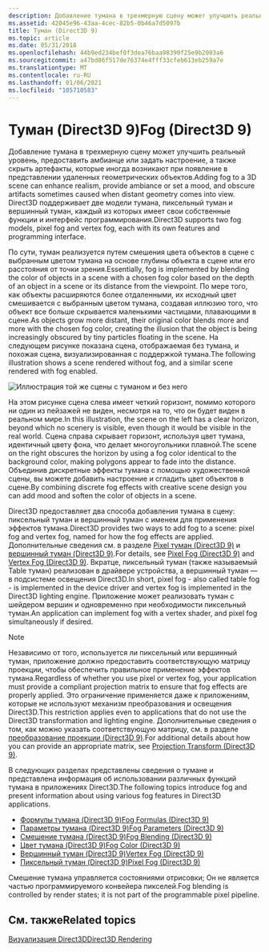 ```yaml
---
description: Добавление тумана в трехмерную сцену может улучшить реальный уровень, предоставить амбианце или задать настроение, а также скрыть артефакты, которые иногда возникают при появление в представлении удаленных геометрических объектов.
ms.assetid: 42045e96-43aa-4cec-82b5-0b46a7d5097b
title: Туман (Direct3D 9)
ms.topic: article
ms.date: 05/31/2018
ms.openlocfilehash: 44b9ed234bef0f3dea76baa98390f25e9b2003a6
ms.sourcegitcommit: a47bd86f517de76374e4fff33cfeb613eb259a7e
ms.translationtype: MT
ms.contentlocale: ru-RU
ms.lasthandoff: 01/06/2021
ms.locfileid: "105710583"
---
```

# <a name="fog-direct3d-9"></a><span data-ttu-id="2b22d-103">Туман (Direct3D 9)</span><span class="sxs-lookup"><span data-stu-id="2b22d-103">Fog (Direct3D 9)</span></span>

<span data-ttu-id="2b22d-104">Добавление тумана в трехмерную сцену может улучшить реальный уровень, предоставить амбианце или задать настроение, а также скрыть артефакты, которые иногда возникают при появление в представлении удаленных геометрических объектов.</span><span class="sxs-lookup"><span data-stu-id="2b22d-104">Adding fog to a 3D scene can enhance realism, provide ambiance or set a mood, and obscure artifacts sometimes caused when distant geometry comes into view.</span></span> <span data-ttu-id="2b22d-105">Direct3D поддерживает две модели тумана, пиксельный туман и вершинный туман, каждый из которых имеет свои собственные функции и интерфейс программирования.</span><span class="sxs-lookup"><span data-stu-id="2b22d-105">Direct3D supports two fog models, pixel fog and vertex fog, each with its own features and programming interface.</span></span>

<span data-ttu-id="2b22d-106">По сути, туман реализуется путем смешения цвета объектов в сцене с выбранным цветом тумана на основе глубины объекта в сцене или его расстояния от точки зрения.</span><span class="sxs-lookup"><span data-stu-id="2b22d-106">Essentially, fog is implemented by blending the color of objects in a scene with a chosen fog color based on the depth of an object in a scene or its distance from the viewpoint.</span></span> <span data-ttu-id="2b22d-107">По мере того, как объекты расширяются более отдаленными, их исходный цвет смешивается с выбранным цветом тумана, создавая иллюзию того, что объект все больше скрывается маленькими частицами, плавающими в сцене.</span><span class="sxs-lookup"><span data-stu-id="2b22d-107">As objects grow more distant, their original color blends more and more with the chosen fog color, creating the illusion that the object is being increasingly obscured by tiny particles floating in the scene.</span></span> <span data-ttu-id="2b22d-108">На следующем рисунке показана сцена, отображаемая без тумана, и похожая сцена, визуализированная с поддержкой тумана.</span><span class="sxs-lookup"><span data-stu-id="2b22d-108">The following illustration shows a scene rendered without fog, and a similar scene rendered with fog enabled.</span></span>

![Иллюстрация той же сцены с туманом и без него](images/fogcomp.png)

<span data-ttu-id="2b22d-110">На этом рисунке сцена слева имеет четкий горизонт, помимо которого ни один из пейзажей не виден, несмотря на то, что он будет виден в реальном мире.</span><span class="sxs-lookup"><span data-stu-id="2b22d-110">In this illustration, the scene on the left has a clear horizon, beyond which no scenery is visible, even though it would be visible in the real world.</span></span> <span data-ttu-id="2b22d-111">Сцена справа скрывает горизонт, используя цвет тумана, идентичный цвету фона, что делает многоугольники плавной.</span><span class="sxs-lookup"><span data-stu-id="2b22d-111">The scene on the right obscures the horizon by using a fog color identical to the background color, making polygons appear to fade into the distance.</span></span> <span data-ttu-id="2b22d-112">Объединив дискретные эффекты тумана с помощью художественной сцены, вы можете добавить настроение и сгладить цвет объектов в сцене.</span><span class="sxs-lookup"><span data-stu-id="2b22d-112">By combining discrete fog effects with creative scene design you can add mood and soften the color of objects in a scene.</span></span>

<span data-ttu-id="2b22d-113">Direct3D предоставляет два способа добавления тумана в сцену: пиксельный туман и вершинный туман с именем для применения эффектов тумана.</span><span class="sxs-lookup"><span data-stu-id="2b22d-113">Direct3D provides two ways to add fog to a scene: pixel fog and vertex fog, named for how the fog effects are applied.</span></span> <span data-ttu-id="2b22d-114">Дополнительные сведения см. в разделе [Pixel туман (Direct3D 9)](pixel-fog.md) и [вершинный туман (Direct3D 9)](vertex-fog.md).</span><span class="sxs-lookup"><span data-stu-id="2b22d-114">For details, see [Pixel Fog (Direct3D 9)](pixel-fog.md) and [Vertex Fog (Direct3D 9)](vertex-fog.md).</span></span> <span data-ttu-id="2b22d-115">Вкратце, пиксельный туман (также называемый Table туман) реализован в драйвере устройства, а вершинный туман — в подсистеме освещения Direct3D.</span><span class="sxs-lookup"><span data-stu-id="2b22d-115">In short, pixel fog - also called table fog - is implemented in the device driver and vertex fog is implemented in the Direct3D lighting engine.</span></span> <span data-ttu-id="2b22d-116">Приложение может реализовать туман с шейдером вершин и одновременно при необходимости пиксельный туман.</span><span class="sxs-lookup"><span data-stu-id="2b22d-116">An application can implement fog with a vertex shader, and pixel fog simultaneously if desired.</span></span>

> [!Note]  
> <span data-ttu-id="2b22d-117">Независимо от того, используется ли пиксельный или вершинный туман, приложение должно предоставить соответствующую матрицу проекции, чтобы обеспечить правильное применение эффектов тумана.</span><span class="sxs-lookup"><span data-stu-id="2b22d-117">Regardless of whether you use pixel or vertex fog, your application must provide a compliant projection matrix to ensure that fog effects are properly applied.</span></span> <span data-ttu-id="2b22d-118">Это ограничение применяется даже к приложениям, которые не используют механизм преобразования и освещения Direct3D.</span><span class="sxs-lookup"><span data-stu-id="2b22d-118">This restriction applies even to applications that do not use the Direct3D transformation and lighting engine.</span></span> <span data-ttu-id="2b22d-119">Дополнительные сведения о том, как можно указать соответствующую матрицу, см. в разделе [преобразование проекции (Direct3D 9)](projection-transform.md).</span><span class="sxs-lookup"><span data-stu-id="2b22d-119">For additional details about how you can provide an appropriate matrix, see [Projection Transform (Direct3D 9)](projection-transform.md).</span></span>

 

<span data-ttu-id="2b22d-120">В следующих разделах представлены сведения о тумане и представлена информация об использовании различных функций тумана в приложениях Direct3D.</span><span class="sxs-lookup"><span data-stu-id="2b22d-120">The following topics introduce fog and present information about using various fog features in Direct3D applications.</span></span>

-   [<span data-ttu-id="2b22d-121">Формулы тумана (Direct3D 9)</span><span class="sxs-lookup"><span data-stu-id="2b22d-121">Fog Formulas (Direct3D 9)</span></span>](fog-formulas.md)
-   [<span data-ttu-id="2b22d-122">Параметры тумана (Direct3D 9)</span><span class="sxs-lookup"><span data-stu-id="2b22d-122">Fog Parameters (Direct3D 9)</span></span>](fog-parameters.md)
-   [<span data-ttu-id="2b22d-123">Смешение тумана (Direct3D 9)</span><span class="sxs-lookup"><span data-stu-id="2b22d-123">Fog Blending (Direct3D 9)</span></span>](fog-blending.md)
-   [<span data-ttu-id="2b22d-124">Цвет тумана (Direct3D 9)</span><span class="sxs-lookup"><span data-stu-id="2b22d-124">Fog Color (Direct3D 9)</span></span>](fog-color.md)
-   [<span data-ttu-id="2b22d-125">Вершинный туман (Direct3D 9)</span><span class="sxs-lookup"><span data-stu-id="2b22d-125">Vertex Fog (Direct3D 9)</span></span>](vertex-fog.md)
-   [<span data-ttu-id="2b22d-126">Пиксельный туман (Direct3D 9)</span><span class="sxs-lookup"><span data-stu-id="2b22d-126">Pixel Fog (Direct3D 9)</span></span>](pixel-fog.md)

<span data-ttu-id="2b22d-127">Смешение тумана управляется состояниями отрисовки; Он не является частью программируемого конвейера пикселей.</span><span class="sxs-lookup"><span data-stu-id="2b22d-127">Fog blending is controlled by render states; it is not part of the programmable pixel pipeline.</span></span>

## <a name="related-topics"></a><span data-ttu-id="2b22d-128">См. также</span><span class="sxs-lookup"><span data-stu-id="2b22d-128">Related topics</span></span>

<dl> <dt>

[<span data-ttu-id="2b22d-129">Визуализация Direct3D</span><span class="sxs-lookup"><span data-stu-id="2b22d-129">Direct3D Rendering</span></span>](direct3d-rendering.md)
</dt> </dl>

 

 



